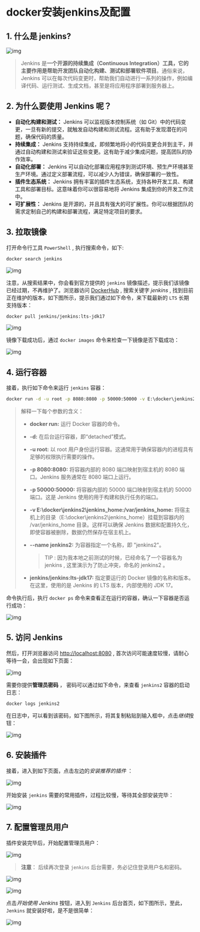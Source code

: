 # docker安装jenkins及配置

## 1. 什么是 jenkins?

![img](https://felix-docs.oss-cn-beijing.aliyuncs.com/gitblogimg/202504061717007.jpeg)

> Jenkins 是**一个开源的持续集成（Continuous Integration）工具，它的主要作用是帮助开发团队自动化构建、测试和部署软件项目**。通俗来说，Jenkins 可以在每次代码变更时，帮助我们自动进行一系列的操作，例如编译代码、运行测试、生成文档，甚至是将应用程序部署到服务器上。

## 2. 为什么要使用 Jenkins 呢？

- **自动化构建和测试：** Jenkins 可以监视版本控制系统（如 Git）中的代码变更，一旦有新的提交，就触发自动构建和测试流程。这有助于发现潜在的问题，确保代码的质量。
- **持续集成：** Jenkins 支持持续集成，即频繁地将小的代码变更合并到主干，并通过自动构建和测试来验证这些变更。这有助于减少集成问题，提高团队的协作效率。
- **自动化部署：** Jenkins 可以自动化部署应用程序到测试环境、预生产环境甚至生产环境。通过定义部署流程，可以减少人为错误，确保部署的一致性。
- **插件生态系统：** Jenkins 拥有丰富的插件生态系统，支持各种开发工具、构建工具和部署目标。这意味着你可以很容易地将 Jenkins 集成到你的开发工作流中。
- **可扩展性：** Jenkins 是开源的，并且具有强大的可扩展性。你可以根据团队的需求定制自己的构建和部署流程，满足特定项目的要求。

## 3. 拉取镜像

打开命令行工具 `PowerShell` , 执行搜索命令，如下:

```sql
docker search jenkins
```

![img](https://felix-docs.oss-cn-beijing.aliyuncs.com/gitblogimg/202504061718191.jpeg)

注意，从搜索结果中，你会看到官方提供的 `jenkins` 镜像描述，提示我们该镜像已经过期，不再维护了。浏览器访问 [DockerHub](https://hub.docker.com/r/jenkins/jenkins) , 搜索关键字 *jenkins* , 找到目前正在维护的版本，如下图所示，提示我们通过如下命令，来下载最新的 `LTS` 长期支持版本：

```bash
docker pull jenkins/jenkins:lts-jdk17
```

![img](https://felix-docs.oss-cn-beijing.aliyuncs.com/gitblogimg/202504061718133.jpeg)

镜像下载成功后，通过 `docker images` 命令来检查一下镜像是否下载成功：

![img](https://felix-docs.oss-cn-beijing.aliyuncs.com/gitblogimg/202504061717360.jpeg)

## 4. 运行容器

接着，执行如下命令来运行 `jenkins` 容器：

```bash
docker run -d -u root -p 8080:8080 -p 50000:50000 -v E:\docker\jenkins2\jenkins_home:/var/jenkins_home --name jenkins2 jenkins/jenkins:lts-jdk17
```

> 解释一下每个参数的含义：
>
> - **docker run:** 运行 Docker 容器的命令。
>
> - **-d:** 在后台运行容器，即“detached”模式。
>
> - **-u root:** 以 root 用户身份运行容器。这通常用于确保容器内的进程具有足够的权限执行需要的操作。
>
> - **-p 8080:8080:** 将容器内部的 8080 端口映射到宿主机的 8080 端口。Jenkins 服务通常在 8080 端口上运行。
>
> - **-p 50000:50000:** 将容器内部的 50000 端口映射到宿主机的 50000 端口。这是 Jenkins 使用的用于构建和执行任务的端口。
>
> - **-v E:\docker\jenkins2\jenkins_home:/var/jenkins_home:** 将宿主机上的目录（E:\docker\jenkins2\jenkins_home）挂载到容器内的 /var/jenkins_home 目录。这样可以确保 Jenkins 数据和配置持久化，即使容器被删除，数据仍然保存在宿主机上。
>
> - **--name jenkins2:** 为容器指定一个名称，即 "jenkins2"。
>
>   > TIP : 因为我本地之前测试的时候，已经命名了一个容器名为 jenkins , 这里演示为了防止冲突，命名的 jenkins2 。
>
> - **jenkins/jenkins:lts-jdk17:** 指定要运行的 Docker 镜像的名称和版本。在这里，使用的是 Jenkins 的 LTS 版本，内部使用的 JDK 17。

命令执行后，执行 `docker ps` 命令来查看正在运行的容器，确认一下容器是否运行成功：

![img](https://felix-docs.oss-cn-beijing.aliyuncs.com/gitblogimg/202504061718883.jpeg)

## 5. 访问 Jenkins

然后，打开浏览器访问 [http://localhost:8080](http://localhost:8080/) , 首次访问可能速度较慢，请耐心等待一会，会出现如下页面：

![img](https://felix-docs.oss-cn-beijing.aliyuncs.com/gitblogimg/202504061718703.jpeg)

需要你提供**管理员密码** ， 密码可以通过如下命令，来查看 `jenkins2` 容器的启动日志：

```undefined
docker logs jenkins2
```

在日志中，可以看到该密码，如下图所示，将其复制粘贴到输入框中，点击*继续*按钮：

![img](https://felix-docs.oss-cn-beijing.aliyuncs.com/gitblogimg/202504061724757.jpeg)

## 6. 安装插件

接着，进入到如下页面，点击左边的*安装推荐的插件* ：

![img](https://felix-docs.oss-cn-beijing.aliyuncs.com/gitblogimg/202504061718581.jpeg)

开始安装 `jenkins` 需要的常用插件，过程比较慢，等待其全部安装完毕：

![img](https://felix-docs.oss-cn-beijing.aliyuncs.com/gitblogimg/202504061718879.jpeg)

## 7. 配置管理员用户

插件安装完毕后，开始配置管理员用户：

![img](https://felix-docs.oss-cn-beijing.aliyuncs.com/gitblogimg/202504061718259.jpeg)

> **注意**： 后续再次登录 `jenkins` 后台需要，务必记住登录用户名和密码。

![img](https://felix-docs.oss-cn-beijing.aliyuncs.com/gitblogimg/202504061718783.jpeg)

![img](https://felix-docs.oss-cn-beijing.aliyuncs.com/gitblogimg/202504061718684.jpeg)

点击*开始使用 Jenkins* 按钮，进入到 `Jenkins` 后台首页，如下图所示，至此，`Jenkins` 就安装好啦，是不是很简单：

![img](https://felix-docs.oss-cn-beijing.aliyuncs.com/gitblogimg/202504061718683.jpeg)